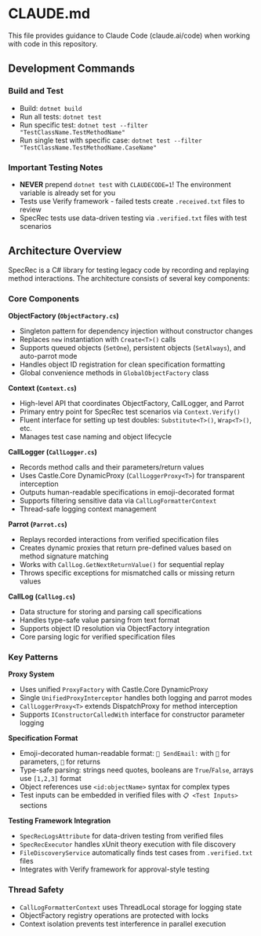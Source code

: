 # CLAUDE.md

This file provides guidance to Claude Code (claude.ai/code) when working with code in this repository.

## Development Commands

### Build and Test
- Build: `dotnet build`
- Run all tests: `dotnet test`
- Run specific test: `dotnet test --filter "TestClassName.TestMethodName"`
- Run single test with specific case: `dotnet test --filter "TestClassName.TestMethodName.CaseName"`

### Important Testing Notes
- **NEVER** prepend `dotnet test` with `CLAUDECODE=1`! The environment variable is already set for you
- Tests use Verify framework - failed tests create `.received.txt` files to review
- SpecRec tests use data-driven testing via `.verified.txt` files with test scenarios

## Architecture Overview

SpecRec is a C# library for testing legacy code by recording and replaying method interactions. The architecture consists of several key components:

### Core Components

**ObjectFactory (`ObjectFactory.cs`)**
- Singleton pattern for dependency injection without constructor changes
- Replaces `new` instantiation with `Create<T>()` calls
- Supports queued objects (`SetOne`), persistent objects (`SetAlways`), and auto-parrot mode
- Handles object ID registration for clean specification formatting
- Global convenience methods in `GlobalObjectFactory` class

**Context (`Context.cs`)**
- High-level API that coordinates ObjectFactory, CallLogger, and Parrot
- Primary entry point for SpecRec test scenarios via `Context.Verify()`
- Fluent interface for setting up test doubles: `Substitute<T>()`, `Wrap<T>()`, etc.
- Manages test case naming and object lifecycle

**CallLogger (`CallLogger.cs`)**
- Records method calls and their parameters/return values
- Uses Castle.Core DynamicProxy (`CallLoggerProxy<T>`) for transparent interception
- Outputs human-readable specifications in emoji-decorated format
- Supports filtering sensitive data via `CallLogFormatterContext`
- Thread-safe logging context management

**Parrot (`Parrot.cs`)**
- Replays recorded interactions from verified specification files
- Creates dynamic proxies that return pre-defined values based on method signature matching
- Works with `CallLog.GetNextReturnValue()` for sequential replay
- Throws specific exceptions for mismatched calls or missing return values

**CallLog (`CallLog.cs`)**
- Data structure for storing and parsing call specifications
- Handles type-safe value parsing from text format
- Supports object ID resolution via ObjectFactory integration
- Core parsing logic for verified specification files

### Key Patterns

**Proxy System**
- Uses unified `ProxyFactory` with Castle.Core DynamicProxy
- Single `UnifiedProxyInterceptor` handles both logging and parrot modes
- `CallLoggerProxy<T>` extends DispatchProxy for method interception
- Supports `IConstructorCalledWith` interface for constructor parameter logging

**Specification Format**
- Emoji-decorated human-readable format: `📧 SendEmail:` with `🔸` for parameters, `🔹` for returns
- Type-safe parsing: strings need quotes, booleans are `True`/`False`, arrays use `[1,2,3]` format
- Object references use `<id:objectName>` syntax for complex types
- Test inputs can be embedded in verified files with `📋 <Test Inputs>` sections

**Testing Framework Integration**
- `SpecRecLogsAttribute` for data-driven testing from verified files
- `SpecRecExecutor` handles xUnit theory execution with file discovery
- `FileDiscoveryService` automatically finds test cases from `.verified.txt` files
- Integrates with Verify framework for approval-style testing

### Thread Safety
- `CallLogFormatterContext` uses ThreadLocal storage for logging state
- ObjectFactory registry operations are protected with locks
- Context isolation prevents test interference in parallel execution